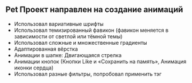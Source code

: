 Pet Проект направлен на создание анимаций
---------------------------------------------

* Использовал вариативные шрифты
* Использовал темизированный фавикон (фавикон меняется в зависимости от светлой или тёмной темы)
* Использовал сложные и множественные градиенты
* Адаптированная вёрстка
* Анимации в шапке: Двигающаяся стрелка
* Анимации кнопок (Кнопки Like и «Сохранить на память», Анимация иконки сердца)
* Использовал разные фильтры, попробовал применить тэг <dialog>
  
